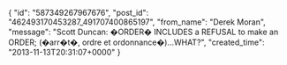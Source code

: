  {
   "id": "587349267967676",
   "post_id": "462493170453287_491707400865197",
   "from_name": "Derek Moran",
   "message": "Scott Duncan: �ORDER� INCLUDES a REFUSAL to make an ORDER; (�arr�t�, ordre et ordonnance�)...WHAT?",
   "created_time": "2013-11-13T20:31:07+0000"
 }
